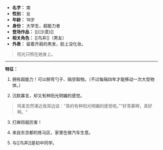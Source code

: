 
- **名字：** 南
- **性别：** 女
- **年龄：** 18岁
- **身份：** 大学生，超能力者
- **登场作品：** [[《沙漠》]]
- **相关角色：** [[鸟井]]（男友）
- **外表：** 留着齐肩的黑发，脸上没化妆。

> 阳光只照在她身上。

---

**特征：** 

1. 拥有超能力！可以掰弯勺子、隔空取物。（不过每隔四年才能移动一次大型物体。）

2. 沉默寡言，却又有种阳光明媚的感觉。

> 鸠麦忽然凑近我耳边说：“真的有种阳光明媚的感觉呢。”“好羡慕啊，真好啊。“

3. 打麻将超厉害！

4. 来自东京都的练马区，家里在做汽车生意。

5. 与[[鸟井]]是初中同学。

